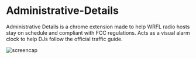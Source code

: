 # Administrative-Details

Administrative Details is a chrome extension made to help WRFL radio hosts stay on schedule and compliant with FCC regulations.  Acts as a visual alarm clock to help DJs follow the official traffic guide.

![screencap](http://i.imgur.com/YgyOLJF.gifv)
